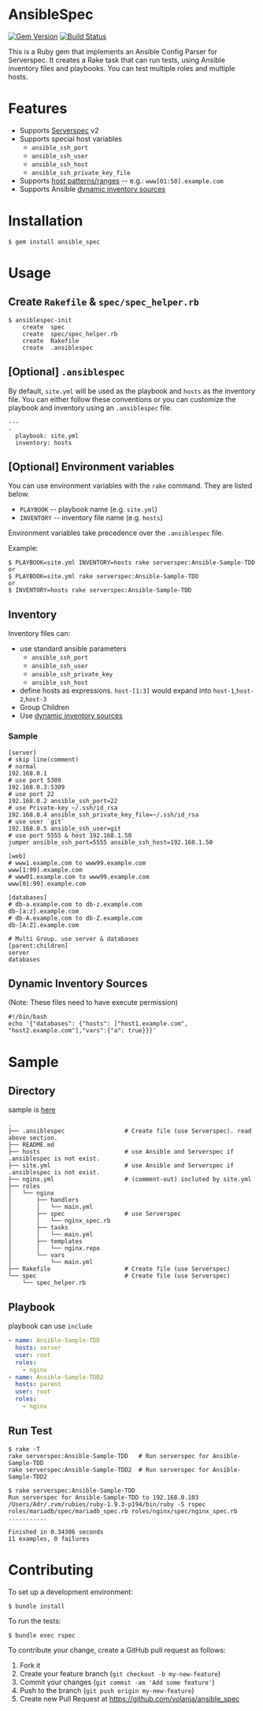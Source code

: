 # AnsibleSpec

[![Gem Version](https://badge.fury.io/rb/ansible_spec.svg)](http://badge.fury.io/rb/ansible_spec)
[![Build Status](https://travis-ci.org/volanja/ansible_spec.svg?branch=master)](https://travis-ci.org/volanja/ansible_spec)

This is a Ruby gem that implements an Ansible Config Parser for Serverspec.
It creates a Rake task that can run tests, using Ansible inventory files
and playbooks. You can test multiple roles and multiple hosts.

# Features

- Supports [Serverspec](http://serverspec.org/) v2
- Supports special host variables
  - `ansible_ssh_port`
  - `ansible_ssh_user`
  - `ansible_ssh_host`
  - `ansible_ssh_private_key_file`
- Supports [host patterns/ranges](http://docs.ansible.com/intro_inventory.html#hosts-and-groups) -- e.g.: `www[01:50].example.com`
- Supports Ansible [dynamic inventory sources](http://docs.ansible.com/ansible/intro_dynamic_inventory.html)

# Installation

```
$ gem install ansible_spec
```

# Usage

## Create `Rakefile` & `spec/spec_helper.rb`

```
$ ansiblespec-init
    create  spec
    create  spec/spec_helper.rb
    create  Rakefile
    create  .ansiblespec
```

## [Optional] `.ansiblespec`

By default, `site.yml` will be used as the playbook and `hosts` as the
inventory file. You can either follow these conventions or you can
customize the playbook and inventory using an `.ansiblespec` file.

```.ansiblespec
---
-
  playbook: site.yml
  inventory: hosts
```

## [Optional] Environment variables

You can use environment variables with the `rake` command. They are listed below.

- `PLAYBOOK`   -- playbook name        (e.g. `site.yml`)
- `INVENTORY`  -- inventory file name  (e.g. `hosts`)

Environment variables take precedence over the `.ansiblespec` file.

Example:

```
$ PLAYBOOK=site.yml INVENTORY=hosts rake serverspec:Ansible-Sample-TDD
or
$ PLAYBOOK=site.yml rake serverspec:Ansible-Sample-TDD
or
$ INVENTORY=hosts rake serverspec:Ansible-Sample-TDD
```

## Inventory

Inventory files can:

- use standard ansible parameters
  - `ansible_ssh_port`
  - `ansible_ssh_user`
  - `ansible_ssh_private_key`
  - `ansible_ssh_host`
- define hosts as expressions. `host-[1:3]` would expand into `host-1`,`host-2`,`host-3`
- Group Children
- Use [dynamic inventory sources](http://docs.ansible.com/intro_dynamic_inventory.html)

### Sample

```hosts
[server]
# skip line(comment)
# normal
192.168.0.1
# use port 5309
192.168.0.3:5309
# use port 22
192.168.0.2 ansible_ssh_port=22
# use Private-key ~/.ssh/id_rsa
192.168.0.4 ansible_ssh_private_key_file=~/.ssh/id_rsa
# use user `git`
192.168.0.5 ansible_ssh_user=git
# use port 5555 & host 192.168.1.50
jumper ansible_ssh_port=5555 ansible_ssh_host=192.168.1.50

[web]
# www1.example.com to www99.example.com
www[1:99].example.com
# www01.example.com to www99.example.com
www[01:99].example.com

[databases]
# db-a.example.com to db-z.example.com
db-[a:z].example.com
# db-A.example.com to db-Z.example.com
db-[A:Z].example.com

# Multi Group. use server & databases
[parent:children]
server
databases
```

## Dynamic Inventory Sources

(Note: These files need to have execute permission)

```
#!/bin/bash
echo '{"databases": {"hosts": ["host1.example.com", "host2.example.com"],"vars":{"a": true}}}'
```


# Sample
## Directory
sample is [here](https://github.com/volanja/ansible-sample-tdd)

```
.
├── .ansiblespec                 # Create file (use Serverspec). read above section.
├── README.md
├── hosts                        # use Ansible and Serverspec if .ansiblespec is not exist.
├── site.yml                     # use Ansible and Serverspec if .ansiblespec is not exist.
├── nginx.yml                    # (comment-out) incluted by site.yml
├── roles
│   └── nginx
│       ├── handlers
│       │   └── main.yml
│       ├── spec                 # use Serverspec
│       │   └── nginx_spec.rb
│       ├── tasks
│       │   └── main.yml
│       ├── templates
│       │   └── nginx.repo
│       └── vars
│           └── main.yml
├── Rakefile                     # Create file (use Serverspec)
└── spec                         # Create file (use Serverspec)
    └── spec_helper.rb
```

## Playbook

playbook can use `include`

```site.yml
- name: Ansible-Sample-TDD
  hosts: server
  user: root
  roles:
    - nginx
- name: Ansible-Sample-TDD2
  hosts: parent
  user: root
  roles:
    - nginx
```

## Run Test

```
$ rake -T
rake serverspec:Ansible-Sample-TDD   # Run serverspec for Ansible-Sample-TDD
rake serverspec:Ansible-Sample-TDD2  # Run serverspec for Ansible-Sample-TDD2

$ rake serverspec:Ansible-Sample-TDD
Run serverspec for Ansible-Sample-TDD to 192.168.0.103
/Users/Adr/.rvm/rubies/ruby-1.9.3-p194/bin/ruby -S rspec roles/mariadb/spec/mariadb_spec.rb roles/nginx/spec/nginx_spec.rb
...........

Finished in 0.34306 seconds
11 examples, 0 failures
```

# Contributing

To set up a development environment:

```
$ bundle install
```

To run the tests:

```
$ bundle exec rspec
```

To contribute your change, create a GitHub pull request as follows:

1. Fork it
2. Create your feature branch (`git checkout -b my-new-feature`)
3. Commit your changes (`git commit -am 'Add some feature'`)
4. Push to the branch (`git push origin my-new-feature`)
5. Create new Pull Request at https://github.com/volanja/ansible_spec
